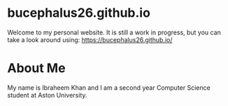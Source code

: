 # bucephalus26.github.io
Welcome to my personal website. 
It is still a work in progress, but you can take a look around using:
https://bucephalus26.github.io/

# About Me

My name is Ibraheem Khan and I am a second year Computer Science student at Aston University.
